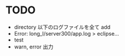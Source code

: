 # TODO

- directory 以下のログファイルを全て add
- Error: long_l/server300/app.log > eclipse...
- test
- warn, error 出力
